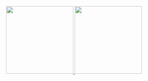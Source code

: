 <div align="center">
  <a href="https://github.com/JPLAMATTINA">
  <img height="180em" src="https://github-readme-stats.vercel.app/api?username=JPLAMATTINA&show_icons=true&theme=great-gatsby&include_all_commits=true&count_private=true"/>
  <img height="180em" src="https://github-readme-stats.vercel.app/api/top-langs/?username=JPLAMATTINA&layout=compact&langs_count=7&theme=great-gatsby"/>
</div>

<!--
**JPLAMATTINA/jplamattina** is a ✨ _special_ ✨ repository because its `README.md` (this file) appears on your GitHub profile.

Here are some ideas to get you started:

- 🔭 I’m currently working on ...
- 🌱 I’m currently learning ...
- 👯 I’m looking to collaborate on ...
- 🤔 I’m looking for help with ...
- 💬 Ask me about ...
- 📫 How to reach me: ...
- 😄 Pronouns: ...
- ⚡ Fun fact: ...
-->

